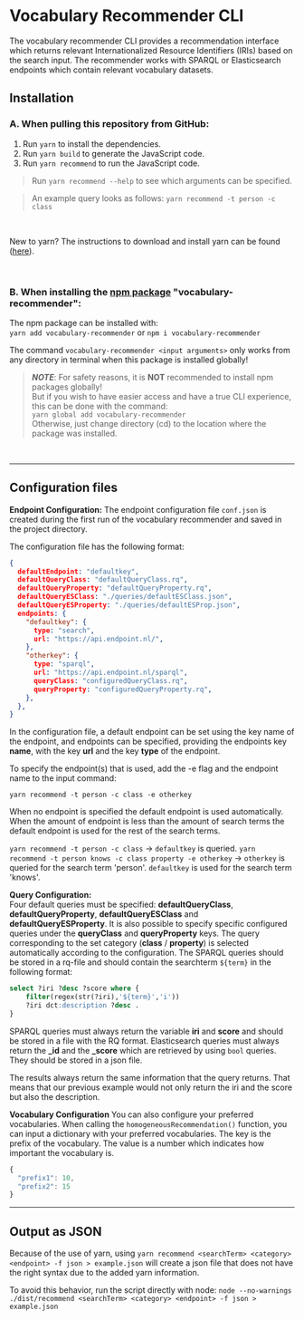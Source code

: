 # Vocabulary Recommender CLI
The vocabulary recommender CLI provides a recommendation interface which returns relevant Internationalized Resource Identifiers (IRIs) based on the search input. The recommender works with SPARQL or Elasticsearch endpoints which contain relevant vocabulary datasets.

## Installation
### A. When pulling this repository from GitHub:
1. Run `yarn` to install the dependencies.
2. Run `yarn build` to generate the JavaScript code.
3. Run `yarn recommend` to run the JavaScript code. 
> Run `yarn recommend --help` to see which arguments can be specified.

> An example query looks as follows: `yarn recommend -t person -c class`
> 
&nbsp;

New to yarn? The instructions to download and install yarn can be found ([here](https://yarnpkg.com/getting-started/install)). 

&nbsp;

### B. When installing the [npm package](https://www.npmjs.com/package/vocabulary-recommender) "vocabulary-recommender":
The npm package can be installed with:  
`yarn add vocabulary-recommender` or `npm i vocabulary-recommender`  

The command `vocabulary-recommender <input arguments>` only works from any directory in terminal when this package is installed globally!

> **_NOTE_**: For safety reasons, it is **NOT** recommended to install npm packages globally!  
> But if you wish to have easier access and have a true CLI experience, this can be done with the command:  
`yarn global add vocabulary-recommender`  
> Otherwise, just change directory (cd) to the location where the package was installed. 

&nbsp;

-----------------------
## Configuration files

**Endpoint Configuration:** The endpoint configuration file `conf.json` is created during the first run of the vocabulary recommender and saved in the project directory.

The configuration file has the following format:
```json
{
  defaultEndpoint: "defaultkey",
  defaultQueryClass: "defaultQueryClass.rq",
  defaultQueryProperty: "defaultQueryProperty.rq",
  defaultQueryESClass: "./queries/defaultESClass.json",
  defaultQueryESProperty: "./queries/defaultESProp.json",
  endpoints: {
    "defaultkey": {
      type: "search",
      url: "https://api.endpoint.nl/",
    },
    "otherkey": {
      type: "sparql",
      url: "https://api.endpoint.nl/sparql",
      queryClass: "configuredQueryClass.rq",
      queryProperty: "configuredQueryProperty.rq",
    },
  },
} 
```

In the configuration file, a default endpoint can be set using the key name of the endpoint, and endpoints can be specified, providing the endpoints key **name**, with the key **url** and the key **type** of the endpoint.

To specify the endpoint(s) that is used, add the -e flag and the endpoint name to the input command:

`yarn recommend -t person -c class -e otherkey`

When no endpoint is specified the default endpoint is used automatically. When the amount of endpoint is less than the amount of search terms the default endpoint is used for the rest of the search terms.

`yarn recommend -t person -c class` -> `defaultkey` is queried.
`yarn recommend -t person knows -c class property -e otherkey` -> `otherkey` is queried for the search term 'person'. `defaultkey` is used for the search term 'knows'.

**Query Configuration:**  
Four default queries must be specified: **defaultQueryClass**, **defaultQueryProperty**, **defaultQueryESClass** and **defaultQueryESProperty**. It is also possible to specify specific configured queries under the **queryClass** and **queryProperty** keys. The query corresponding to the set category (**class** / **property**) is selected automatically according to the configuration. The SPARQL queries should be stored in a rq-file and should contain the searchterm `${term}` in the following format:

```sql
select ?iri ?desc ?score where {
    filter(regex(str(?iri),'${term}','i'))
    ?iri dct:description ?desc .
}   
```

SPARQL queries must always return the variable **iri** and **score** and should be stored in a file with the RQ format. Elasticsearch queries must always return the **_id** and the **_score** which are retrieved by using `bool` queries. They should be stored in a json file.

The results always return the same information that the query returns. That means that our previous example would not only return the iri and the score but also the description.

**Vocabulary Configuration**
You can also configure your preferred vocabularies. When calling the `homogeneousRecommendation()` function, you can input a dictionary with your preferred vocabularies. The key is the prefix of the vocabulary. The value is a number which indicates how important the vocabulary is.

```ts
{
  "prefix1": 10,
  "prefix2": 15
}
```

-------------------
## Output as JSON
Because of the use of yarn, using `yarn recommend <searchTerm> <category> <endpoint> -f json > example.json` will create a json file that does not have the right syntax due to the added yarn information.

To avoid this behavior, run the script directly with node: `node --no-warnings ./dist/recommend <searchTerm> <category> <endpoint> -f json > example.json`
